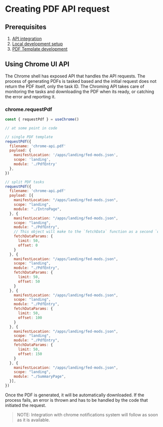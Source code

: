 # Creating PDF API request

## Prerequisites

1. [API integration](./API-integration.md)
2. [Local development setup](./local-development-setup.md)
3. [PDF Template development](./pdf-template-development.md)

## Using Chrome UI API

The Chrome shell has exposed API that handles the API requests. The process of generating PDFs is tasked based and the initial request does not return the PDF itself, only the task ID. The Chroming API takes care of monitoring the tasks and downloading the PDF when its ready, or catching the error and reporting it.

### chrome.requestPdf

```js
const { requestPdf } = useChrome()

// at some point in code

// single PDF template
requestPdf({
  filename: 'chrome-api.pdf'
  payload: {
    manifestLocation: '/apps/landing/fed-mods.json',
    scope: 'landing',
    module: './PdfEntry'
  },
})

// split PDF tasks
requestPdf({
  filename: 'chrome-api.pdf'
  payload: [{
    manifestLocation: "/apps/landing/fed-mods.json",
    scope: "landing",
    module: "./IntroPage",
  }, {
    manifestLocation: "/apps/landing/fed-mods.json",
    scope: "landing",
    module: "./PdfEntry",
    // This object will make to the `fetchData` function as a second `options` argument
    fetchDataParams: {
      limit: 50,
      offset: 0
    }
  }, {
    manifestLocation: "/apps/landing/fed-mods.json",
    scope: "landing",
    module: "./PdfEntry",
    fetchDataParams: {
      limit: 50,
      offset: 50
    }
  }, {
    manifestLocation: "/apps/landing/fed-mods.json",
    scope: "landing",
    module: "./PdfEntry",
    fetchDataParams: {
      limit: 50,
      offset: 100
    }
  }, {
    manifestLocation: "/apps/landing/fed-mods.json",
    scope: "landing",
    module: "./PdfEntry",
    fetchDataParams: {
      limit: 50,
      offset: 150
    }
  }, {
    manifestLocation: "/apps/landing/fed-mods.json",
    scope: "landing",
    module: "./SummaryPage",
  }],
})
```

Once the PDF is generated, it will be automatically downloaded. If the process fails, an error is thrown and has to be handled by the code that initiated the request.

> NOTE: Integration with chrome notifications system will follow as soon as it is available.
